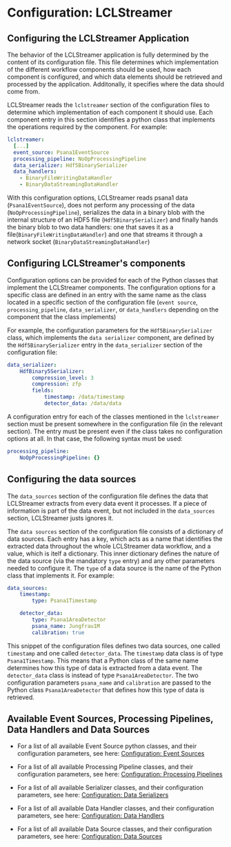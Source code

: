 # Configuration: LCLStreamer

## Configuring the LCLStreamer Application

The behavior of the LCLStreamer application is fully determined by the content of its
configuration file. This file determines which implementation of the different
workflow components should be used, how each component is configured, and which data
elements should be retrieved and processed by the application. Additonally, it
specifies where the data should come from.

LCLStreamer reads the `lclstreamer` section of the configuration files to determine
which implementation of each component it should use. Each component entry in this
section identifies a python class that implements the operations required by the
component. For example:

``` yaml
lclstreamer:
  [...]
  event_source: Psana1EventSource
  processing_pipeline: NoOpProcessingPipeline
  data_serializer: Hdf5BinarySerializer
  data_handlers:
    - BinaryFileWritingDataHandler
    - BinaryDataStreamingDataHandler
```

With this configuration options, LCLStreamer reads psana1 data (`Psana1EventSource`),
does not perform any processing of the data (`NoOpProcessingPipeline`), serializes the
data in a binary blob with the internal structure of an HDF5 file
(`Hdf5BinarySerializer`) and finally hands the binary blob to two data handlers: one
that saves it as a file(`BinaryFileWritingDataHandler`) and one that streams it
through a network socket
(`BinaryDataStreamingDataHandler`)


## Configuring LCLStreamer's components

Configuration options can be provided for each of the Python classes that implement the
LCLStreamer components. The configuration options for a specific class are defined in an
entry with the same name as the class located in a specific section of the configuration
file (`event source`, `processing_pipeline`, `data_serializer`, or `data_handlers`
depending on the component that the class implements)

For example, the configuration parameters for the `Hdf5BinarySerializer` class, which
implements the `data serializer` component, are defined by the `Hdf5BinarySerializer`
entry in the `data_serializer` section of the configuration file:

``` yaml
data_serializer:
    HdfBinary5Serializer:
        compression_level: 3
        compression: zfp
        fields:
            timestamp: /data/timestamp
            detector_data: /data/data
```

A configuration entry for each of the classes mentioned in the `lclstreamer` section
must be present somewhere in the configuration file (in the relevant section). The
entry must be present even if the class takes no configuration options at all. In that
case, the following syntax must be used:

``` yaml
processing_pipeline:
    NoOpProcessingPipeline: {}
```


## Configuring the data sources

The `data_sources` section of the configuration file defines the data that LCLStreamer
extracts from every data event it processes. If a piece of information is part of the
data event, but not included in the `data_sources` section, LCLStreamer justs ignores it.

The `data sources` section of the configuration file consists of a dictionary of data
sources. Each entry has a key, which acts as a name that identifies the extracted data
throughout the whole LCLStreamer data workflow, and a value, which is itelf a
dictionary. This inner dictionary defines the nature of the data source (via the
mandatory `type` entry) and any other parameters needed to configure it. The `type` of
a data source is the name of the Python class that implements it. For example:

``` yaml
data_sources:
    timestamp:
        type: Psana1Timestamp

    detector_data:
        type: Psana1AreaDetector
        psana_name: Jungfrau1M
        calibration: true
```

This snippet of the configuration files defines two data sources, one called
`timestamp` and one called `detector_data`.  The `timestamp` data class is of type
`Psana1Timestamp`. This means that a Python class of the same name determines how this
type of data is extracted from a data event. The `detector_data` class is instead of
type `Psana1AreaDetector`. The two configuration parameters `psana_name` and
`calibration` are passed to the Python class `Psana1AreaDetector` that defines how this
type of data is retrieved.


## Available Event Sources, Processing Pipelines, Data Handlers and Data Sources

* For a list of all available Event Source python classes, and their configuration
  parameters, see here: [Configuration: Event Sources](configuration_event_sources.md)

* For a list of all available Processing Pipeline classes, and their configuration
  parameters, see here:
  [Configuration: Processing Pipelines](configuration_processing_pipelines.md)

* For a list of all available Serializer classes, and their configuration
  parameters, see here:
  [Configuration: Data Serializers](configuration_data_serializers.md)

* For a list of all available Data Handler classes, and their configuration
  parameters, see here: [Configuration: Data Handlers](configuration_data_handlers.md)

* For a list of all available Data Source classes, and their configuration parameters,
  see here: [Configuration: Data Sources](configuration_data_sources.md)
